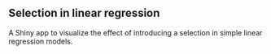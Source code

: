 ## Selection in linear regression

A Shiny app to visualize the effect of introducing a selection in simple linear regression models.

